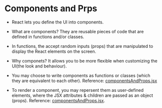<h1>Components and Prps</h1>

- React lets you define the UI into components.

- What are components? They are reusable pieces of code that are defined in functions and/or classes.

- In functions, the accept random inputs (props) that are manipulated to display the React elements on the screen.

- Why componets? It allows you to be more flexible when customizing the UI(the look and behaviour).

- You may choose to write components as functions or classes (which they are equivalent to each other). Reference: [componentsAndProps.jsx](componentsAndProps.jsx)

- To render a component, you may repersent them as user-defined elements, where the JSX attributes & children are passed as an object (props). Reference: [componentsAndProps.jsx](componentsAndProps.jsx).
